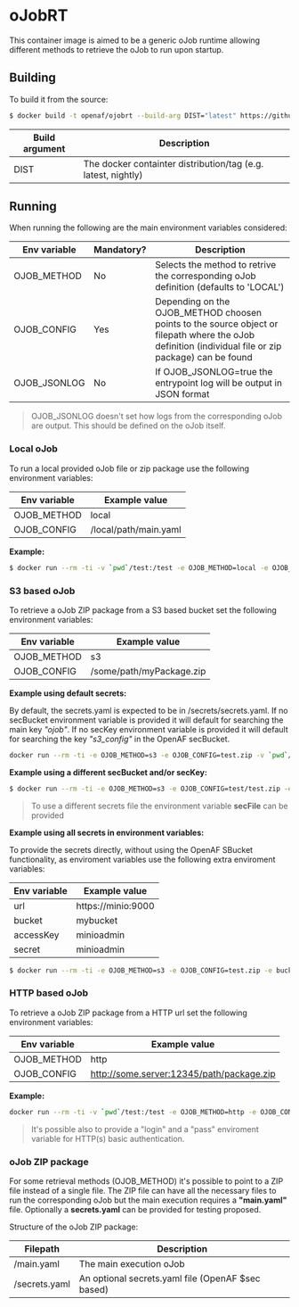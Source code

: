 # oJobRT

This container image is aimed to be a generic oJob runtime allowing different methods to retrieve the oJob to run upon startup. 

## Building

To build it from the source:

````bash
$ docker build -t openaf/ojobrt --build-arg DIST="latest" https://github.com/OpenAF/openaf-dockers.git#:oJobRT
````

| Build argument | Description |
|----------------|-------------|
| DIST           | The docker containter distribution/tag (e.g. latest, nightly) |

## Running

When running the following are the main environment variables considered:

| Env variable | Mandatory? | Description |
|--------------|------------|-------------|
| OJOB_METHOD  | No         | Selects the method to retrive the corresponding oJob definition (defaults to 'LOCAL') |
| OJOB_CONFIG  | Yes        | Depending on the OJOB_METHOD choosen points to the source object or filepath where the oJob definition (individual file or zip package) can be found |
| OJOB_JSONLOG | No         | If OJOB_JSONLOG=true the entrypoint log will be output in JSON format |

> OJOB_JSONLOG doesn't set how logs from the corresponding oJob are output. This should be defined on the oJob itself.

### Local oJob

To run a local provided oJob file or zip package use the following environment variables:

| Env variable | Example value |
|--------------|---------------|
| OJOB_METHOD  | local         |
| OJOB_CONFIG  | /local/path/main.yaml |

**Example:**

````bash
$ docker run --rm -ti -v `pwd`/test:/test -e OJOB_METHOD=local -e OJOB_CONFIG=/test/main.yaml openaf/ojobrt 
````

### S3 based oJob

To retrieve a oJob ZIP package from a S3 based bucket set the following environment variables:

| Env variable | Example value |
|--------------|-------|
| OJOB_METHOD  | s3    |
| OJOB_CONFIG  | /some/path/myPackage.zip |

**Example using default secrets:**

By default, the secrets.yaml is expected to be in /secrets/secrets.yaml. 
If no secBucket environment variable is provided it will default for searching the main key *"ojob"*.
If no secKey environment variable is provided it will default for searching the key *"s3_config"* in the OpenAF secBucket.

````bash
docker run --rm -ti -e OJOB_METHOD=s3 -e OJOB_CONFIG=test.zip -v `pwd`/secrets:/secrets --net test openaf/ojobrt
````

**Example using a different secBucket and/or secKey:**

````bash
$ docker run --rm -ti -e OJOB_METHOD=s3 -e OJOB_CONFIG=test/test.zip -e secBucket=mySBucket -e secKey=myS3 -v `pwd`/secrets:/secrets --net test openaf/ojobrt 
````

> To use a different secrets file the environment variable **secFile** can be provided

**Example using all secrets in environment variables:**

To provide the secrets directly, without using the OpenAF SBucket functionality, as enviroment variables use the following extra enviroment variables:

| Env variable | Example value |
|--------------|---------------|
| url          | https://minio:9000 |
| bucket       | mybucket      |
| accessKey    | minioadmin    |
| secret       | minioadmin    | 

````sh
$ docker run --rm -ti -e OJOB_METHOD=s3 -e OJOB_CONFIG=test.zip -e bucket=test -e url=http://minio:9000 -e accessKey=minioadmin -e secret=minioadmin --net test openaf/ojobrt
````

### HTTP based oJob

To retrieve a oJob ZIP package from a HTTP url set the following environment variables:

| Env variable | Example value |
|--------------|-------|
| OJOB_METHOD  | http  |
| OJOB_CONFIG  | http://some.server:12345/path/package.zip |

**Example:**

````bash
docker run --rm -ti -v `pwd`/test:/test -e OJOB_METHOD=http -e OJOB_CONFIG=http://minio:9000/test/test.zip -v `pwd`/secrets:/secrets --net test openaf/ojobrt
````

> It's possible also to provide a "login" and a "pass" enviroment variable for HTTP(s) basic authentication.

### oJob ZIP package

For some retrieval methods (OJOB_METHOD) it's possible to point to a ZIP file instead of a single file. The ZIP file can have all the necessary files to run the corresponding oJob but the main execution requires a **"main.yaml"** file. Optionally a **secrets.yaml** can be provided for testing proposed.

Structure of the oJob ZIP package:

| Filepath | Description |
|----------|-------------|
| /main.yaml | The main execution oJob |
| /secrets.yaml | An optional secrets.yaml file (OpenAF $sec based) |


